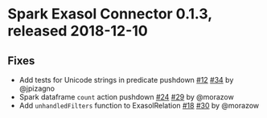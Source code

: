 # Spark Exasol Connector 0.1.3, released 2018-12-10

## Fixes

* Add tests for Unicode strings in predicate pushdown
  [#12](https://github.com/exasol/spark-exasol-connector/issues/12)
  [#34](https://github.com/exasol/spark-exasol-connector/pull/34) by @jpizagno
* Spark dataframe `count` action pushdown
  [#24](https://github.com/EXASOL/spark-exasol-connector/issues/24)
  [#29](https://github.com/EXASOL/spark-exasol-connector/pull/29) by @morazow
* Add `unhandledFilters` function to ExasolRelation
  [#18](https://github.com/EXASOL/spark-exasol-connector/issues/18)
  [#30](https://github.com/EXASOL/spark-exasol-connector/pull/30) by @morazow

